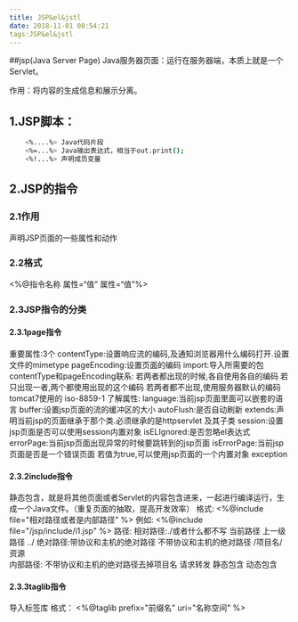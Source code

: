 ```yaml
---
title: JSP&el&jstl
date: 2018-11-01 08:54:21
tags:JSP&el&jstl
---
```


##jsp(Java Server Page)
Java服务器页面：运行在服务器端，本质上就是一个Servlet。
	
作用：将内容的生成信息和展示分离。

## 1.JSP脚本：
``` bash
	<%....%> Java代码片段
	<%=...%> Java输出表达式，相当于out.print();
	<%!...%> 声明成员变量 
```
## 2.JSP的指令

### 2.1作用
声明JSP页面的一些属性和动作
### 2.2格式
<%@指令名称 属性=“值” 属性=“值”%>
### 2.3JSP指令的分类

#### 2.3.1page指令
重要属性:3个
	contentType:设置响应流的编码,及通知浏览器用什么编码打开.设置文件的mimetype
	pageEncoding:设置页面的编码
	import:导入所需要的包
contentType和pageEncoding联系:
	若两者都出现的时候,各自使用各自的编码
	若只出现一者,两个都使用出现的这个编码
	若两者都不出现,使用服务器默认的编码 tomcat7使用的 iso-8859-1
了解属性:
	language:当前jsp页面里面可以嵌套的语言
	buffer:设置jsp页面的流的缓冲区的大小
	autoFlush:是否自动刷新
	extends:声明当前jsp的页面继承于那个类.必须继承的是httpservlet 及其子类
	session:设置jsp页面是否可以使用session内置对象
	isELIgnored:是否忽略el表达式
	errorPage:当前jsp页面出现异常的时候要跳转到的jsp页面
	isErrorPage:当前jsp页面是否是一个错误页面
	若值为true,可以使用jsp页面的一个内置对象 exception

#### 2.3.2include指令
静态包含，就是将其他页面或者Servlet的内容包含进来，一起进行编译运行，生成一个Java文件。（重复页面的抽取，提高开发效率）
	格式:
		<%@include file="相对路径或者是内部路径" %>
	例如:
		<%@include file="/jsp/include/i1.jsp" %>
路径:
	相对路径:./或者什么都不写 当前路径
				上一级路径  ../
	绝对路径:带协议和主机的绝对路径
			不带协议和主机的绝对路径
			/项目名/资源				
	内部路径:
		不带协议和主机的绝对路径去掉项目名
		请求转发 静态包含 动态包含

#### 2.3.3taglib指令
导入标签库
	格式： <%@taglib prefix="前缀名" uri="名称空间" %>

